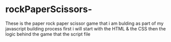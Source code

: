 # rockPaperScissors-
 These is the paper rock paper scissor game that i am bulding as part of my javascript building process first i will start with the HTML & the CSS then the logic behind the game that the script file

